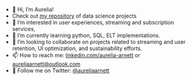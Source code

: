 - 👋 Hi, I’m Aurelia!
- Check out [my repository](https://github.com/aureliaarnett/DataScienceProjectPortfolio) of data science projects
- 👀 I’m interested in user experiences, streaming and subscription services, 
- 🌱 I’m currently learning python, SQL, ELT implementations.
- 💞️ I’m looking to collaborate on projects related to streaming and user retention, UI optimization, and sustainability efforts.
- 📫 How to reach me: [linkedin.com/aurelia-arnett](https://www.linkedin.com/in/aurelia-arnett/) or aureliaarnett@outlook.com
- 🌟 Follow me on Twitter: [@aureliaarnett](https://twitter.com/AureliaArnett)

<!---
aureliaarnett/aureliaarnett is a ✨ special ✨ repository because its `README.md` (this file) appears on your GitHub profile.
You can click the Preview link to take a look at your changes.
--->
